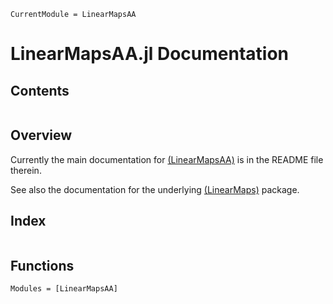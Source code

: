 ```@meta
CurrentModule = LinearMapsAA
```

# LinearMapsAA.jl Documentation

## Contents

```@contents
```

## Overview

Currently the main documentation for
[(LinearMapsAA)](https://github.com/JeffFessler/LinearMapsAA.jl)
is in the README file therein.

See also the documentation for the underlying
[(LinearMaps)](https://github.com/Jutho/LinearMaps.jl)
package.

## Index

```@index
```

## Functions

```@autodocs
Modules = [LinearMapsAA]
```
